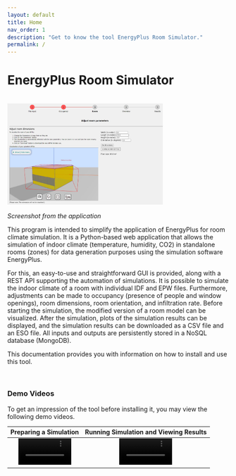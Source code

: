 ```yaml
---
layout: default
title: Home
nav_order: 1
description: "Get to know the tool EnergyPlus Room Simulator."
permalink: /
---
```

# EnergyPlus Room Simulator

<br>
<img src="images/Room.jpg" alt="Screenshot" width="70%">

*Screenshot from the application*

This program is intended to simplify the application of EnergyPlus for room climate simulation.
It is a Python-based web application that allows the simulation of indoor climate (temperature, humidity, CO2) in standalone rooms (zones) for data generation purposes using the simulation software EnergyPlus.

For this, an easy-to-use and straightforward GUI is provided, along with a REST API supporting the automation of simulations. It is possible to simulate the indoor climate of a room with individual IDF and EPW files. Furthermore, adjustments can be made to occupancy (presence of people and window openings), room dimensions, room orientation, and infiltration rate. Before starting the simulation, the modified version of a room model can be visualized. After the simulation, plots of the simulation results can be displayed, and the simulation results can be downloaded as a CSV file and an ESO file. All inputs and outputs are persistently stored in a NoSQL database (MongoDB).

This documentation provides you with information on how to install and use this tool.


<br>

### Demo Videos

To get an impression of the tool before installing it, you may view the following demo videos.

Preparing a Simulation | Running Simulation and Viewing Results
:-: | :-:
<video src='https://github.com/CCWI/EP-Room-Simulator/assets/50439280/bf6f2125-4470-466f-a481-45366c657abf' controls alt='https://github.com/CCWI/EP-Room-Simulator/assets/50439280/bf6f2125-4470-466f-a481-45366c657abf' width=120></video> | <video src='https://github.com/CCWI/EP-Room-Simulator/assets/50439280/00da33b5-bbf7-45fc-992a-9c9b667bbbb9' controls alt='https://github.com/CCWI/EP-Room-Simulator/assets/50439280/00da33b5-bbf7-45fc-992a-9c9b667bbbb9' width=120></video>



